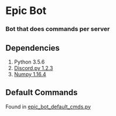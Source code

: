 # Epic Bot
### Bot that does commands per server

Dependencies
------
1. Python 3.5.6
2. [Discord.py 1.2.3]
3. [Numpy 1.16.4]

Default Commands
------
Found in [epic_bot_default_cmds.py]

[Discord.py 1.2.3]:https://github.com/Rapptz/discord.py

[Numpy 1.16.4]:http://numpy.org

[epic_bot_default_cmds.py]:https://github.com/pbustos97/Epic_Bot/blob/master/epic_bot_default_cmds.py
